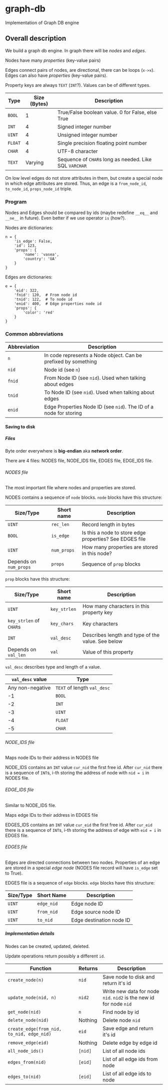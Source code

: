 # graph-db
Implementation of Graph DB engine

## Overall description
We build a graph db engine. In graph there will be _nodes_ and _edges_.

Nodes have many _properties_ (key-value pairs)

Edges connect pairs of nodes, are directional, there can be loops (`x->x`).
Edges can also have _properties_ (key-value pairs).

Property keys are always `TEXT` (`INT`?). Values can be of different types.

Type    | Size (Bytes) | Description
--------|--------------|----------------------------------------------------------
`BOOL`  | 1            | True/False boolean value. 0 for False, else True
`INT`   | 4            | Signed integer number
`UINT`  | 4            | Unsigned integer number
`FLOAT` | 4            | Single precision floating point number
`CHAR`  | 4            | UTF-8 character
`TEXT`  | Varying      | Sequence of `CHAR`s long as needed. Like SQL `VARCHAR`

On low level edges do not store attributes in them, but create a special node in which
edge attributes are stored. Thus, an edge is a `from_node_id`, `to_node_id`,
`props_node_id` triple.

### Program

Nodes and Edges should be compared by ids (maybe redefine `__eq__` and `__ne__` in future).
Even better if we use operator `is` (how?).

Nodes are dictionaries:
```
n = {
    'is_edge': False,
    'id': 123,
    'props': {
        'name': 'vasea',
        'country': 'UA'
    }
}
```

Edges are dictionaries:
```
e = {
    'eid': 322,
    'fnid': 120,  # From node id
    'tnid': 122,  # To node id
    'enid': 400,  # Edge properties node id
    'props': {
        'color': 'red'
    }
}
```

### Common abbreviations

Abbreviation | Description
-------------|------------
`n`          | In code represents a Node object. Can be prefixed by something
`nid`        | Node id (see `n`)
`fnid`       | From Node ID (see `nid`). Used when talking about edges
`tnid`       | To Node ID (see `nid`). Used when talking about edges
`enid`       | Edge Properties Node ID (see `nid`). The ID of a node for storing


#### Saving to disk
##### Files
Byte order everywhere is **big-endian** aka **network order**.

There are 4 files: NODES file, NODE\_IDS file, EDGES file, EDGE\_IDS file.

###### NODES file
The most important file where nodes and properties are stored.

NODES contains a sequence of `node` blocks. `node` blocks have this structure:

Size/Type | Short name   | Description
----------|--------------|------------
`UINT`    | `rec_len`    | Record length in bytes
`BOOL`    | `is_edge`    | Is this a node to store edge properties? See EDGES file
`UINT`    | `num_props`  | How many properties are stored in this node?
Depends on `num_props` | `props`      | Sequence of `prop` blocks

`prop` blocks have this structure:

Size/Type | Short name   | Description
----------|--------------|------------
`UINT`    | `key_strlen` | How many characters in this property key
`key_strlen` of `CHAR`s | `key_chars` | Key characters
`INT`     | `val_desc`   | Describes length and type of the value. See below
Depends on `val_len` | `val` | Value of this property

`val_desc` describes type and length of a value.

`val_desc` value | Type
-----------------|----------------------------
Any non-negative | `TEXT` of length `val_desc`
-1               | `BOOL`
-2               | `INT` 
-3               | `UINT`
-4               | `FLOAT`
-5               | `CHAR`

###### NODE\_IDS file
Maps node IDs to their address in NODES file

NODE\_IDS contains an `INT` value `cur_nid` the first free id. After `cur_nid` there
is a sequence of `INT`s, i-th storing the address of node with `nid = i` in NODES file.

###### EDGE\_IDS file
Similar to NODE\_IDS file.

Maps edge IDs to their address in EDGES file

EDGES\_IDS contains an `INT` value `cur_eid` the first free id. After `cur_eid` there
is a sequence of `INT`s, i-th storing the address of edge with `eid = i` in EDGES file.

###### EDGES file
Edges are directed connections between two nodes. Properties of an edge are stored
in a special _edge node_ (NODES file record will have `is_edge` set to True).

EDGES file is a sequence of `edge` blocks. `edge` blocks have this structure:

Size/Type | Short Name  | Description
----------|-------------|------------
`UINT`    | `edge_nid`  | Edge node ID
`UINT`    | `from_nid`  | Edge source node ID
`UINT`    | `to_nid`    | Edge destination node ID

##### Implementation details
Nodes can be created, updated, deleted.

Update operations return possibly a different `id`.

Function                               | Returns | Description
---------------------------------------|---------|-----------------------------------
`create_node(n)`                       | `nid`   | Save node to disk and return it's id
`update_node(nid, n)`                  | `nid2`  | Write new data for node `nid`. `nid2` is the new id for node `nid`
`get_node(nid)`                        | `n`     | Find node by id
`delete_node(nid)`                     | Nothing | Delete node `nid`
`create_edge(from_nid, to_nid, edge_nid)` | `eid`   | Save edge and return it's id
`remove_edge(eid)`                     | Nothing | Delete edge by edge id
`all_node_ids()`                       | `[nid]` | List of all node ids
`edges_from(nid)`                      | `[eid]` | List of all edge ids from node
`edges_to(nid)`                        | `[eid]` | List of all edge ids to node
